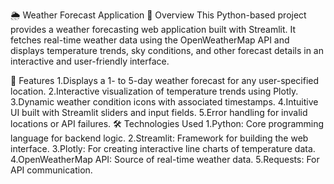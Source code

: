 🌦️ Weather Forecast Application
📖 Overview
This Python-based project provides a weather forecasting web application built with Streamlit. It fetches real-time weather data using the OpenWeatherMap API and displays temperature trends, sky conditions, and other forecast details in an interactive and user-friendly interface.

🚀 Features
  1.Displays a 1- to 5-day weather forecast for any user-specified location.
  2.Interactive visualization of temperature trends using Plotly.
  3.Dynamic weather condition icons with associated timestamps.
  4.Intuitive UI built with Streamlit sliders and input fields.
  5.Error handling for invalid locations or API failures.
🛠️ Technologies Used
  1.Python: Core programming language for backend logic.
  2.Streamlit: Framework for building the web interface.
  3.Plotly: For creating interactive line charts of temperature data.
  4.OpenWeatherMap API: Source of real-time weather data.
  5.Requests: For API communication.
